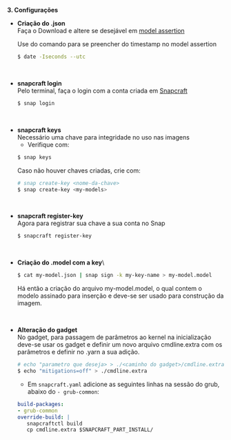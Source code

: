 **3. Configurações**
   * **Criação do .json**\
      Faça o Download e altere se desejável em [model assertion](https://github.com/gth1ago/artefato-tcc/blob/main/file/model.json)
      
      Use do comando para se preencher do timestamp no model assertion
      ```bash
      $ date -Iseconds --utc
      ```
<br/>

   * **snapcraft login**\
      Pelo terminal, faça o login com a conta criada em [Snapcraft](https://snapcraft.io/account)
      ~~~bash
      $ snap login
      ~~~
<br/>

   * **snapcraft keys**\
      Necessário uma chave para integridade no uso nas imagens 
     - Verifique com:
      ~~~bash
      $ snap keys
      ~~~
      Caso não houver chaves criadas, crie com:
      ~~~bash
      # snap create-key <nome-da-chave>
      $ snap create-key <my-models>
      ~~~
<br/>

   * **snapcraft register-key**\
      Agora para registrar sua chave a sua conta no Snap
      ~~~bash
      $ snapcraft register-key
      ~~~
<br/>

   * **Criação do .model com a key**\
      ~~~bash
      $ cat my-model.json | snap sign -k my-key-name > my-model.model
      ~~~
      Há então a criação do arquivo my-model.model, o qual contem o modelo assinado para inserção  e deve-se ser usado para construção da imagem.
<br/>

   * **Alteração do gadget**\
      No gadget, para passagem de parâmetros ao kernel na inicialização deve-se usar os gadget e definir um novo arquivo cmdline.extra com os parâmetros e definir no .yarn a sua adição.

      ~~~bash
      # echo "parametro que deseja> > ./<caminho do gadget>/cmdline.extra
      $ echo "mitigations=off" > ./cmdline.extra
      ~~~
      - Em `snapcraft.yaml` adicione as seguintes linhas na sessão do grub, abaixo do `- grub-common`:
      ~~~yaml
      build-packages:
      - grub-common
      override-build: |
         snapcraftctl build
         cp cmdline.extra $SNAPCRAFT_PART_INSTALL/
      ~~~
